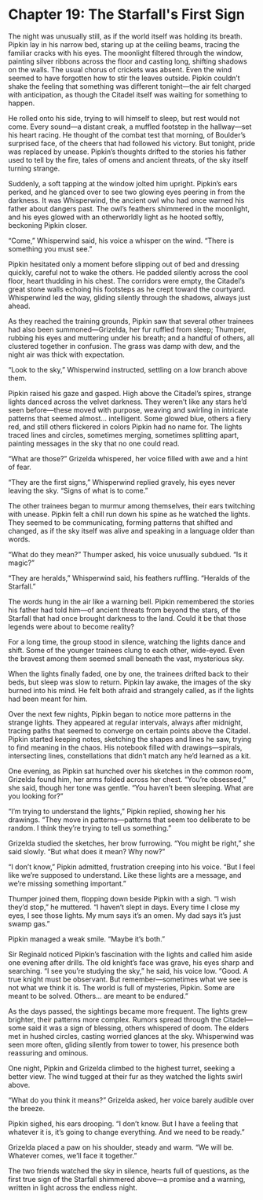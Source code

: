 # Chapter 19: The Starfall's First Sign

The night was unusually still, as if the world itself was holding its breath. Pipkin lay in his narrow bed, staring up at the ceiling beams, tracing the familiar cracks with his eyes. The moonlight filtered through the window, painting silver ribbons across the floor and casting long, shifting shadows on the walls. The usual chorus of crickets was absent. Even the wind seemed to have forgotten how to stir the leaves outside. Pipkin couldn’t shake the feeling that something was different tonight—the air felt charged with anticipation, as though the Citadel itself was waiting for something to happen.

He rolled onto his side, trying to will himself to sleep, but rest would not come. Every sound—a distant creak, a muffled footstep in the hallway—set his heart racing. He thought of the combat test that morning, of Boulder’s surprised face, of the cheers that had followed his victory. But tonight, pride was replaced by unease. Pipkin’s thoughts drifted to the stories his father used to tell by the fire, tales of omens and ancient threats, of the sky itself turning strange.

Suddenly, a soft tapping at the window jolted him upright. Pipkin’s ears perked, and he glanced over to see two glowing eyes peering in from the darkness. It was Whisperwind, the ancient owl who had once warned his father about dangers past. The owl’s feathers shimmered in the moonlight, and his eyes glowed with an otherworldly light as he hooted softly, beckoning Pipkin closer.

“Come,” Whisperwind said, his voice a whisper on the wind. “There is something you must see.”

Pipkin hesitated only a moment before slipping out of bed and dressing quickly, careful not to wake the others. He padded silently across the cool floor, heart thudding in his chest. The corridors were empty, the Citadel’s great stone walls echoing his footsteps as he crept toward the courtyard. Whisperwind led the way, gliding silently through the shadows, always just ahead.

As they reached the training grounds, Pipkin saw that several other trainees had also been summoned—Grizelda, her fur ruffled from sleep; Thumper, rubbing his eyes and muttering under his breath; and a handful of others, all clustered together in confusion. The grass was damp with dew, and the night air was thick with expectation.

“Look to the sky,” Whisperwind instructed, settling on a low branch above them.

Pipkin raised his gaze and gasped. High above the Citadel’s spires, strange lights danced across the velvet darkness. They weren’t like any stars he’d seen before—these moved with purpose, weaving and swirling in intricate patterns that seemed almost… intelligent. Some glowed blue, others a fiery red, and still others flickered in colors Pipkin had no name for. The lights traced lines and circles, sometimes merging, sometimes splitting apart, painting messages in the sky that no one could read.

“What are those?” Grizelda whispered, her voice filled with awe and a hint of fear.

“They are the first signs,” Whisperwind replied gravely, his eyes never leaving the sky. “Signs of what is to come.”

The other trainees began to murmur among themselves, their ears twitching with unease. Pipkin felt a chill run down his spine as he watched the lights. They seemed to be communicating, forming patterns that shifted and changed, as if the sky itself was alive and speaking in a language older than words.

“What do they mean?” Thumper asked, his voice unusually subdued. “Is it magic?”

“They are heralds,” Whisperwind said, his feathers ruffling. “Heralds of the Starfall.”

The words hung in the air like a warning bell. Pipkin remembered the stories his father had told him—of ancient threats from beyond the stars, of the Starfall that had once brought darkness to the land. Could it be that those legends were about to become reality?

For a long time, the group stood in silence, watching the lights dance and shift. Some of the younger trainees clung to each other, wide-eyed. Even the bravest among them seemed small beneath the vast, mysterious sky.

When the lights finally faded, one by one, the trainees drifted back to their beds, but sleep was slow to return. Pipkin lay awake, the images of the sky burned into his mind. He felt both afraid and strangely called, as if the lights had been meant for him.

Over the next few nights, Pipkin began to notice more patterns in the strange lights. They appeared at regular intervals, always after midnight, tracing paths that seemed to converge on certain points above the Citadel. Pipkin started keeping notes, sketching the shapes and lines he saw, trying to find meaning in the chaos. His notebook filled with drawings—spirals, intersecting lines, constellations that didn’t match any he’d learned as a kit.

One evening, as Pipkin sat hunched over his sketches in the common room, Grizelda found him, her arms folded across her chest. “You’re obsessed,” she said, though her tone was gentle. “You haven’t been sleeping. What are you looking for?”

“I’m trying to understand the lights,” Pipkin replied, showing her his drawings. “They move in patterns—patterns that seem too deliberate to be random. I think they’re trying to tell us something.”

Grizelda studied the sketches, her brow furrowing. “You might be right,” she said slowly. “But what does it mean? Why now?”

“I don’t know,” Pipkin admitted, frustration creeping into his voice. “But I feel like we’re supposed to understand. Like these lights are a message, and we’re missing something important.”

Thumper joined them, flopping down beside Pipkin with a sigh. “I wish they’d stop,” he muttered. “I haven’t slept in days. Every time I close my eyes, I see those lights. My mum says it’s an omen. My dad says it’s just swamp gas.”

Pipkin managed a weak smile. “Maybe it’s both.”

Sir Reginald noticed Pipkin’s fascination with the lights and called him aside one evening after drills. The old knight’s face was grave, his eyes sharp and searching. “I see you’re studying the sky,” he said, his voice low. “Good. A true knight must be observant. But remember—sometimes what we see is not what we think it is. The world is full of mysteries, Pipkin. Some are meant to be solved. Others… are meant to be endured.”

As the days passed, the sightings became more frequent. The lights grew brighter, their patterns more complex. Rumors spread through the Citadel—some said it was a sign of blessing, others whispered of doom. The elders met in hushed circles, casting worried glances at the sky. Whisperwind was seen more often, gliding silently from tower to tower, his presence both reassuring and ominous.

One night, Pipkin and Grizelda climbed to the highest turret, seeking a better view. The wind tugged at their fur as they watched the lights swirl above.

“What do you think it means?” Grizelda asked, her voice barely audible over the breeze.

Pipkin sighed, his ears drooping. “I don’t know. But I have a feeling that whatever it is, it’s going to change everything. And we need to be ready.”

Grizelda placed a paw on his shoulder, steady and warm. “We will be. Whatever comes, we’ll face it together.”

The two friends watched the sky in silence, hearts full of questions, as the first true sign of the Starfall shimmered above—a promise and a warning, written in light across the endless night.
